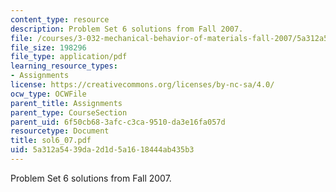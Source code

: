 ```yaml
---
content_type: resource
description: Problem Set 6 solutions from Fall 2007.
file: /courses/3-032-mechanical-behavior-of-materials-fall-2007/5a312a5439da2d1d5a1618444ab435b3_sol6_07.pdf
file_size: 198296
file_type: application/pdf
learning_resource_types:
- Assignments
license: https://creativecommons.org/licenses/by-nc-sa/4.0/
ocw_type: OCWFile
parent_title: Assignments
parent_type: CourseSection
parent_uid: 6f50cb68-3afc-c3ca-9510-da3e16fa057d
resourcetype: Document
title: sol6_07.pdf
uid: 5a312a54-39da-2d1d-5a16-18444ab435b3
---
```

Problem Set 6 solutions from Fall 2007.
